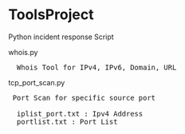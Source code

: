 # ToolsProject

Python incident response Script

whois.py
<pre>
  Whois Tool for IPv4, IPv6, Domain, URL
</pre>

tcp_port_scan.py
<pre>
 Port Scan for specific source port

  iplist_port.txt : Ipv4 Address
  portlist.txt : Port List
</pre>

